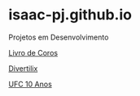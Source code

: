 # isaac-pj.github.io
Projetos em Desenvolvimento


<a href="https://isaac-pj.github.io/Livro%20de%20Coros" target="_blank">Livro de Coros</a>

<a href="https://isaac-pj.github.io/divertilix" target="_blank">Divertilix</a>

<a href="https://isaac-pj.github.io/site" target="_blank">UFC 10 Anos</a>

